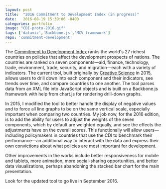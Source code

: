 ```yaml
---
layout: post
title:  "2016 Commitment to Development Index (in progress)"
date:   2016-08-19 15:39:06 -0400
categories: portfolio
image: "CDI-proto-2016.gif"
tags: ['dataviz','Backbone.js','MCV framework']
repo: 'commitment-development'
---
```


The [Commitment to Development Index][commitment-development-index] ranks the world's 27 richest countries on policies that affect the development prospects of nations. The countries are ranked on seven components—aid, finance, technology, trade, environment, trade, security, and migration—each  with a variety of indicators. The current tool, built originally by [Creative Science][creative-science] in 2015, allows users to drill down into each component and their indicators, see trends over time, and compare countries to one another. The tool parses data from an XML file into JavaScript objects and is built on a Backbone.js framework with help from chart.js for rendering drill-down graphs.

In 2015, I modified the tool to better handle the display of negative values and to force all line graphs to be on the same vertical scale, especially important when comparing two countries. My job now, for the 2016 edition, is to add the ability for users to adjust the weights of the seven components, which by default are weighted equally, and see the effects the adjustments have on the overall scores. This functionally will allow users—including policymakers in countries that use the CDI to benchmark their performance—an additional way to interact with the data and express their own convictions about what policies are most important for development.

Other improvements in the works include better responsiveness for mobile and tablets, more animation, more social-sharing opportunities, and better data visualizations, perhaps abandoning the stacked bar chart for the main presentation.

Look for the updated tool to go live in September 2016.

[commitment-development-index]: http://www.cgdev.org/cdi
[creative-science]: http://creativesci.co